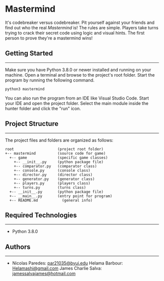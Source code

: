 # Mastermind
It's codebreaker versus codebreaker. Pit yourself against your friends 
and find out who the real <i>Mastermind</i> is! The rules are simple. 
Players take turns trying to crack their secret code using logic and visual 
hints. The first person to prove they're a mastermind wins!

## Getting Started
---
Make sure you have Python 3.8.0 or newer installed and running on your machine. 
Open a terminal and browse to the project's root folder. Start the program by 
running the following command.
```
python3 mastermind 
```
You can also run the program from an IDE like Visual Studio Code. Start your IDE 
and open the project folder. Select the main module inside the hunter folder and 
click the "run" icon.

## Project Structure
---
The project files and folders are organized as follows:
```
root                    (project root folder)
+-- mastermind          (source code for game)
  +-- game              (specific game classes)
    +-- __init__.py     (python package file)
    +-- comparator.py   (comparator class)
    +-- console.py      (console class)
    +-- director.py     (director class)
    +-- generator.py    (generator class)
    +-- players.py      (players class)
    +-- turns.py        (turns class)
  +-- __init__.py       (python package file)
  +-- __main__.py       (entry point for program)
  +-- README.md           (general info)
```

## Required Technologies
---
* Python 3.8.0

## Authors
---
* Nicolas Paredes: par21035@byui.edu Helama Barbour: Helamashi@gmail.com James Charlie Salva: jamessalvajames@hotmail.com
